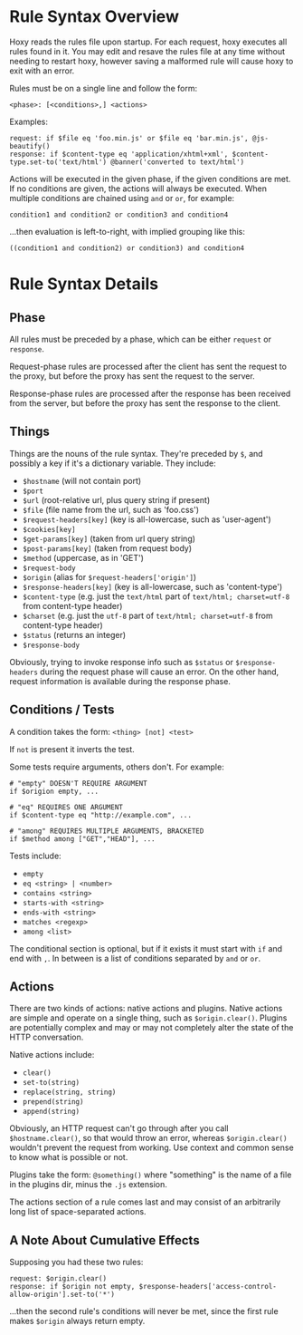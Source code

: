 Rule Syntax Overview
====================

Hoxy reads the rules file upon startup. For each request, hoxy executes all rules found in it. You may edit and resave the rules file at any time without needing to restart hoxy, however saving a malformed rule will cause hoxy to exit with an error.

Rules must be on a single line and follow the form:

    <phase>: [<conditions>,] <actions>

Examples:

    request: if $file eq 'foo.min.js' or $file eq 'bar.min.js', @js-beautify()
    response: if $content-type eq 'application/xhtml+xml', $content-type.set-to('text/html') @banner('converted to text/html')

Actions will be executed in the given phase, if the given conditions are met. If no conditions are given, the actions will always be executed. When multiple conditions are chained using `and` or `or`, for example:

    condition1 and condition2 or condition3 and condition4

...then evaluation is left-to-right, with implied grouping like this:

    ((condition1 and condition2) or condition3) and condition4

Rule Syntax Details
===================

Phase
-----

All rules must be preceded by a phase, which can be either `request` or `response`.

Request-phase rules are processed after the client has sent the request to the proxy, but before the proxy has sent the request to the server.

Response-phase rules are processed after the response has been received from the server, but before the proxy has sent the response to the client.

Things
------

Things are the nouns of the rule syntax. They're preceded by `$`, and possibly a key if it's a dictionary variable. They include:

* `$hostname` (will not contain port)
* `$port`
* `$url` (root-relative url, plus query string if present)
* `$file` (file name from the url, such as 'foo.css')
* `$request-headers[key]` (key is all-lowercase, such as 'user-agent')
* `$cookies[key]`
* `$get-params[key]` (taken from url query string)
* `$post-params[key]` (taken from request body)
* `$method` (uppercase, as in 'GET')
* `$request-body`
* `$origin` (alias for `$request-headers['origin']`)
* `$response-headers[key]` (key is all-lowercase, such as 'content-type')
* `$content-type` (e.g. just the `text/html` part of `text/html; charset=utf-8` from content-type header)
* `$charset` (e.g. just the `utf-8` part of `text/html; charset=utf-8` from content-type header)
* `$status` (returns an integer)
* `$response-body`

Obviously, trying to invoke response info such as `$status` or `$response-headers` during the request phase will cause an error. On the other hand, request information is available during the response phase.

Conditions / Tests
----------

A condition takes the form: `<thing> [not] <test>`

If `not` is present it inverts the test.

Some tests require arguments, others don't. For example:

    # "empty" DOESN'T REQUIRE ARGUMENT
    if $origion empty, ...

    # "eq" REQUIRES ONE ARGUMENT
    if $content-type eq "http://example.com", ...

    # "among" REQUIRES MULTIPLE ARGUMENTS, BRACKETED
    if $method among ["GET","HEAD"], ...

Tests include:

* `empty`
* `eq <string> | <number>`
* `contains <string>`
* `starts-with <string>`
* `ends-with <string>`
* `matches <regexp>`
* `among <list>`

The conditional section is optional, but if it exists it must start with `if` and end with `,`. In between is a list of conditions separated by `and` or `or`.

Actions
-------

There are two kinds of actions: native actions and plugins. Native actions are simple and operate on a single thing, such as `$origin.clear()`. Plugins are potentially complex and may or may not completely alter the state of the HTTP conversation.

Native actions include:

* `clear()`
* `set-to(string)`
* `replace(string, string)`
* `prepend(string)`
* `append(string)`

Obviously, an HTTP request can't go through after you call `$hostname.clear()`, so that would throw an error, whereas `$origin.clear()` wouldn't prevent the request from working. Use context and common sense to know what is possible or not.

Plugins take the form: `@something()` where "something" is the name of a file in the plugins dir, minus the `.js` extension.

The actions section of a rule comes last and may consist of an arbitrarily long list of space-separated actions.

A Note About Cumulative Effects
-------------------------------

Supposing you had these two rules:

    request: $origin.clear()
    response: if $origin not empty, $response-headers['access-control-allow-origin'].set-to('*')

...then the second rule's conditions will never be met, since the first rule makes `$origin` always return empty.

